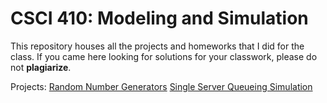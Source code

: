 # CSCI 410: Modeling and Simulation

This repository houses all the projects and homeworks that I did for the class.
If you came here looking for solutions for your classwork, please do not **plagiarize**.

Projects:
[Random Number Generators](./random_number_generation)
[Single Server Queueing Simulation](./single_server_queueing)

